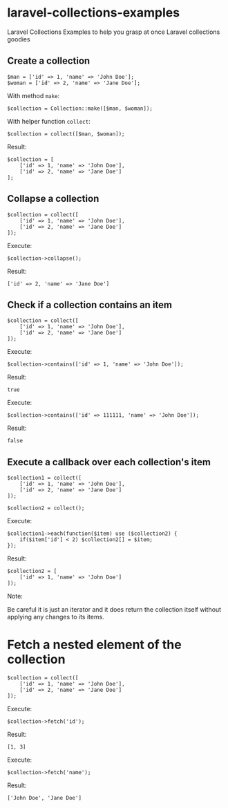 # laravel-collections-examples
Laravel Collections Examples to help you grasp at once Laravel collections goodies

## Create a collection
	$man = ['id' => 1, 'name' => 'John Doe'];
	$woman = ['id' => 2, 'name' => 'Jane Doe'];

With method `make`:
  
	$collection = Collection::make([$man, $woman]);

With helper function `collect`:

	$collection = collect([$man, $woman]);
	
Result:
	
	$collection = [
		['id' => 1, 'name' => 'John Doe'],
		['id' => 2, 'name' => 'Jane Doe']
	];
	
## Collapse a collection

	$collection = collect([
		['id' => 1, 'name' => 'John Doe'],
		['id' => 2, 'name' => 'Jane Doe']
	]);

Execute:
	
	$collection->collapse();
	
Result:

	['id' => 2, 'name' => 'Jane Doe']
	
## Check if a collection contains an item

	$collection = collect([
		['id' => 1, 'name' => 'John Doe'],
		['id' => 2, 'name' => 'Jane Doe']
	]);

Execute:
	
	$collection->contains(['id' => 1, 'name' => 'John Doe']);
	
Result:

	true

Execute:

	$collection->contains(['id' => 111111, 'name' => 'John Doe']);
	
Result:

	false
	
## Execute a callback over each collection's item	
	$collection1 = collect([
		['id' => 1, 'name' => 'John Doe'],
		['id' => 2, 'name' => 'Jane Doe']
	]);
	
	$collection2 = collect();
	
Execute:

	$collection1->each(function($item) use ($collection2) {
		if($item['id'] < 2) $collection2[] = $item;
	});
	
Result:

	$collection2 = [
		['id' => 1, 'name' => 'John Doe']
	]);
	
Note:

Be careful it is just an iterator and it does return the collection itself without applying any changes to its items.
	
# Fetch a nested element of the collection

	$collection = collect([
		['id' => 1, 'name' => 'John Doe'],
		['id' => 2, 'name' => 'Jane Doe']
	]);
	
Execute:

	$collection->fetch('id');
	
Result:

	[1, 3]
	
Execute:

	$collection->fetch('name');
	
Result:

	['John Doe', 'Jane Doe']
